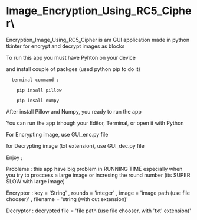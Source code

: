 # Image_Encryption_Using_RC5_Cipher\

Encryption_Image_Using_RC5_Cipher is am GUI application made in python tkinter for encrypt and decrypt images as blocks


To run this app you must have Pyhton on your device

  and install couple of packges (used python pip to do it)

      terminal command :
      
        pip insall pillow
        
        pip insall numpy
        
After install Pillow and Numpy, you ready to run the app


You can run the app trhough your Editor, Terminal, or open it with Python

  For Encrypting image, use GUI_enc.py file

  for Decrypting image (txt extension), use GUI_dec.py file

  
Enjoy ;

Problems : this app have big problem in RUNNING TIME especially when you try to proccess a large image or incresing the round number
           (its SUPER SLOW with large image)

Encryptor : key = 'String' , rounds = 'integer' , image = 'image path (use file chooser)' , filename = 'string (with out extension)'

Decryptor : decrypted file = 'file path (use file chooser, with 'txt' extension)'